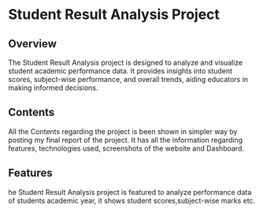 # Student Result Analysis Project

## Overview
The Student Result Analysis project is designed to analyze and visualize student academic performance data.
It provides insights into student scores, subject-wise performance, and overall trends, aiding educators in making informed decisions.

## Contents
All the Contents regarding the project is been shown in simpler way by posting my final report of the project.
It has all the information regarding features, technologies used, screenshots of the website and Dashboard.

## Features
he Student Result Analysis project is featured to analyze performance data of students academic year, it shows student scores,subject-wise marks etc.
